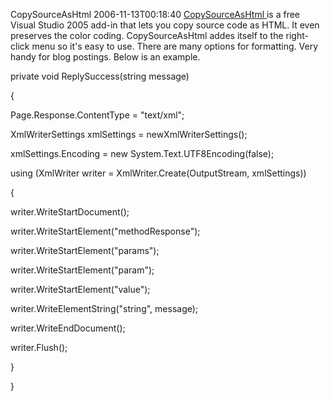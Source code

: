 CopySourceAsHtml
2006-11-13T00:18:40
[CopySourceAsHtml ](http://www.jtleigh.com/people/colin/software/CopySourceAsHtml/)is a free Visual Studio 2005 add-in that lets you copy source code as HTML. It even preserves the color coding. CopySourceAsHtml addes itself to the right-click menu so it's easy to use. There are many options for formatting. Very handy for blog postings. Below is an example.

private void ReplySuccess(string message)

{

Page.Response.ContentType = "text/xml";

XmlWriterSettings xmlSettings = newXmlWriterSettings();

xmlSettings.Encoding = new System.Text.UTF8Encoding(false);

using (XmlWriter writer = XmlWriter.Create(OutputStream, xmlSettings))

{

writer.WriteStartDocument();

writer.WriteStartElement("methodResponse");

writer.WriteStartElement("params");

writer.WriteStartElement("param");

writer.WriteStartElement("value");

writer.WriteElementString("string", message);

writer.WriteEndDocument();

writer.Flush();

}

}
